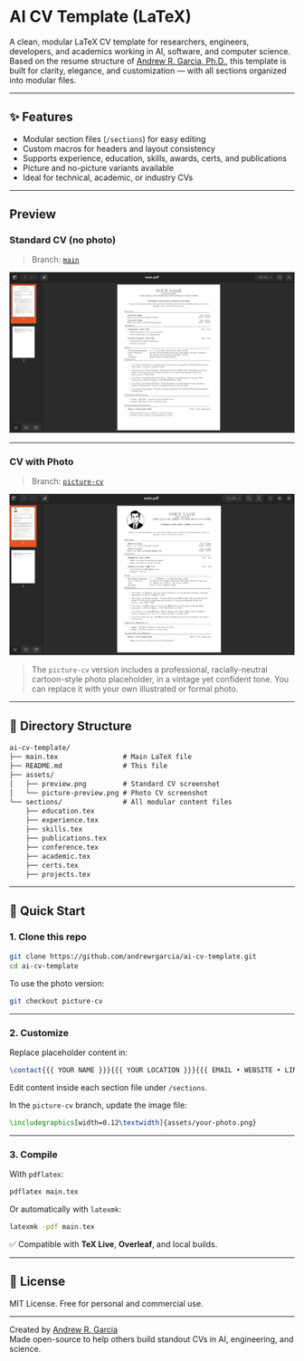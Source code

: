 # AI CV Template (LaTeX)

A clean, modular LaTeX CV template for researchers, engineers, developers, and academics working in AI, software, and computer science.  
Based on the resume structure of [Andrew R. Garcia, Ph.D.](https://andrewgarcia.vercel.app/), this template is built for clarity, elegance, and customization — with all sections organized into modular files.

---

## ✨ Features

- Modular section files (`/sections`) for easy editing
- Custom macros for headers and layout consistency
- Supports experience, education, skills, awards, certs, and publications
- Picture and no-picture variants available
- Ideal for technical, academic, or industry CVs

---

## Preview

### **Standard CV (no photo)**  
> Branch: [`main`](https://github.com/andrewrgarcia/ai-cv-template/tree/main)

![Standard CV](assets/preview.png)

---

### **CV with Photo**  
> Branch: [`picture-cv`](https://github.com/andrewrgarcia/ai-cv-template/tree/picture-cv)

![Photo CV](assets/picture-preview.png)

> The `picture-cv` version includes a professional, racially-neutral cartoon-style photo placeholder, in a vintage yet confident tone. You can replace it with your own illustrated or formal photo.

---

## 📁 Directory Structure

```
ai-cv-template/
├── main.tex                # Main LaTeX file
├── README.md               # This file
├── assets/
│   ├── preview.png         # Standard CV screenshot
│   └── picture-preview.png # Photo CV screenshot
└── sections/               # All modular content files
    ├── education.tex
    ├── experience.tex
    ├── skills.tex
    ├── publications.tex
    ├── conference.tex
    ├── academic.tex
    ├── certs.tex
    ├── projects.tex
```

---

## 🚀 Quick Start

### 1. Clone this repo

```bash
git clone https://github.com/andrewrgarcia/ai-cv-template.git
cd ai-cv-template
```

To use the photo version:

```bash
git checkout picture-cv
```

---

### 2. Customize

Replace placeholder content in:

```latex
\contact{{{ YOUR NAME }}}{{{ YOUR LOCATION }}}{{{ EMAIL • WEBSITE • LINKEDIN }}}
```

Edit content inside each section file under `/sections`.

In the `picture-cv` branch, update the image file:
```latex
\includegraphics[width=0.12\textwidth]{assets/your-photo.png}
```

---

### 3. Compile

With `pdflatex`:

```bash
pdflatex main.tex
```

Or automatically with `latexmk`:

```bash
latexmk -pdf main.tex
```

✅ Compatible with **TeX Live**, **Overleaf**, and local builds.

---

## 📝 License

MIT License. Free for personal and commercial use.

---

Created by [Andrew R. Garcia](https://andrewgarcia.vercel.app/)  
Made open-source to help others build standout CVs in AI, engineering, and science.

